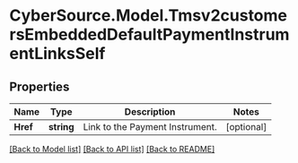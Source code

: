 # CyberSource.Model.Tmsv2customersEmbeddedDefaultPaymentInstrumentLinksSelf
## Properties

Name | Type | Description | Notes
------------ | ------------- | ------------- | -------------
**Href** | **string** | Link to the Payment Instrument.  | [optional] 

[[Back to Model list]](../README.md#documentation-for-models) [[Back to API list]](../README.md#documentation-for-api-endpoints) [[Back to README]](../README.md)

